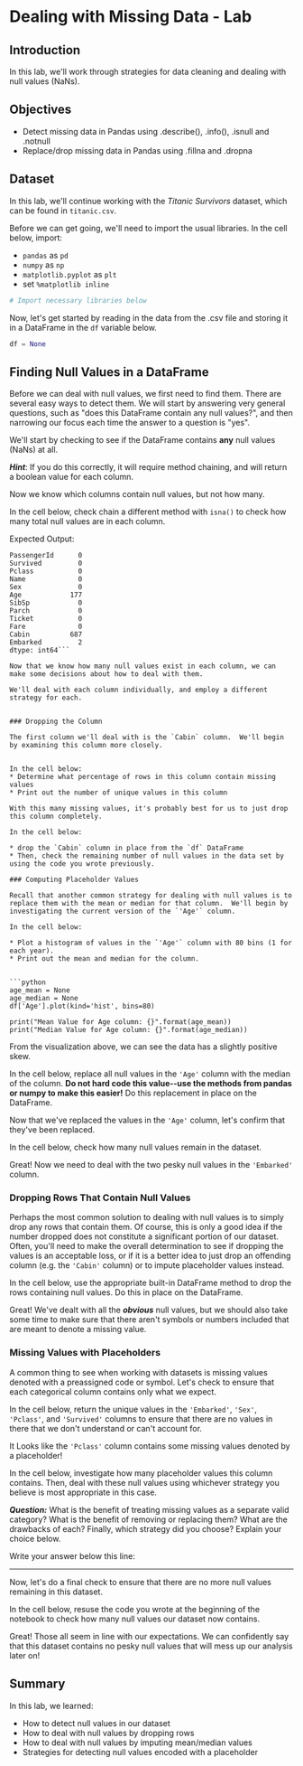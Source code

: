 
# Dealing with Missing Data - Lab

## Introduction

In this lab, we'll work through strategies for data cleaning and dealing with null values (NaNs).

## Objectives
* Detect missing data in Pandas using .describe(), .info(), .isnull and .notnull
* Replace/drop missing data in Pandas using .fillna and .dropna


## Dataset

In this lab, we'll continue working with the _Titanic Survivors_ dataset, which can be found in `titanic.csv`.

Before we can get going, we'll need to import the usual libraries.  In the cell below, import:
* `pandas` as `pd`
* `numpy` as `np`
* `matplotlib.pyplot` as `plt`
* set `%matplotlib inline`


```python
# Import necessary libraries below
```

Now, let's get started by reading in the data from the .csv file and storing it in a DataFrame in the `df` variable below.  


```python
df = None
```

## Finding Null Values in a DataFrame

Before we can deal with null values, we first need to find them. There are several easy ways to detect them.  We will start by answering very general questions, such as "does this DataFrame contain any null values?", and then narrowing our focus each time the answer to a question is "yes".

We'll start by checking to see if the DataFrame contains **any** null values (NaNs) at all. 

**_Hint_**: If you do this correctly, it will require method chaining, and will return a boolean value for each column.  

Now we know which columns contain null values, but not how many. 

In the cell below, check chain a different method with `isna()` to check how many total null values are in each column.  

Expected Output:

```
PassengerId      0
Survived         0
Pclass           0
Name             0
Sex              0
Age            177
SibSp            0
Parch            0
Ticket           0
Fare             0
Cabin          687
Embarked         2
dtype: int64```

Now that we know how many null values exist in each column, we can make some decisions about how to deal with them.  

We'll deal with each column individually, and employ a different strategy for each.  


### Dropping the Column

The first column we'll deal with is the `Cabin` column.  We'll begin by examining this column more closely. 


In the cell below:
* Determine what percentage of rows in this column contain missing values
* Print out the number of unique values in this column

With this many missing values, it's probably best for us to just drop this column completely.

In the cell below:

* drop the `Cabin` column in place from the `df` DataFrame
* Then, check the remaining number of null values in the data set by using the code you wrote previously.  

### Computing Placeholder Values

Recall that another common strategy for dealing with null values is to replace them with the mean or median for that column.  We'll begin by investigating the current version of the `'Age'` column.  

In the cell below:

* Plot a histogram of values in the `'Age'` column with 80 bins (1 for each year).   
* Print out the mean and median for the column.  


```python
age_mean = None
age_median = None
df['Age'].plot(kind='hist', bins=80)

print("Mean Value for Age column: {}".format(age_mean))
print("Median Value for Age column: {}".format(age_median))
```

From the visualization above, we can see the data has a slightly positive skew. 

In the cell below, replace all null values in the `'Age'` column with the median of the column.  **Do not hard code this value--use the methods from pandas or numpy to make this easier!**  Do this replacement in place on the DataFrame. 

Now that we've replaced the values in the `'Age'` column, let's confirm that they've been replaced.  

In the cell below, check how many null values remain in the dataset.  

Great! Now we need to deal with the two pesky null values in the `'Embarked'` column.  

### Dropping Rows That Contain Null Values

Perhaps the most common solution to dealing with null values is to simply drop any rows that contain them.  Of course, this is only a good idea if the number dropped does not constitute a significant portion of our dataset.  Often, you'll need to make the overall determination to see if dropping the values is an acceptable loss, or if it is a better idea to just drop an offending column (e.g. the `'Cabin'` column) or to impute placeholder values instead.

In the cell below, use the appropriate built-in DataFrame method to drop the rows containing null values. Do this in place on the DataFrame.  

Great! We've dealt with all the **_obvious_** null values, but we should also take some time to make sure that there aren't symbols or numbers included that are meant to denote a missing value. 

### Missing Values with Placeholders

A common thing to see when working with datasets is missing values denoted with a preassigned code or symbol.  Let's check to ensure that each categorical column contains only what we expect.

In the cell below, return the unique values in the `'Embarked'`, `'Sex'`, `'Pclass'`, and `'Survived'` columns to ensure that there are no values in there that we don't understand or can't account for.  

It Looks like the `'Pclass'` column contains some missing values denoted by a placeholder! 

In the cell below, investigate how many placeholder values this column contains.  Then, deal with these null values using whichever strategy you believe is most appropriate in this case.  

**_Question:_** What is the benefit of treating missing values as a separate valid category?  What is the benefit of removing or replacing them? What are the drawbacks of each? Finally, which strategy did you choose? Explain your choice below. 

Write your answer below this line:
______________________________________________________________________________________________________




Now, let's do a final check to ensure that there are no more null values remaining in this dataset.  

In the cell below, resuse the code you wrote at the beginning of the notebook to check how many null values our dataset now contains.  

Great! Those all seem in line with our expectations.  We can confidently say that this dataset contains no pesky null values that will mess up our analysis later on!

## Summary

In this lab, we learned:
* How to detect null values in our dataset
* How to deal with null values by dropping rows
* How to deal with null values by imputing mean/median values 
* Strategies for detecting null values encoded with a placeholder
